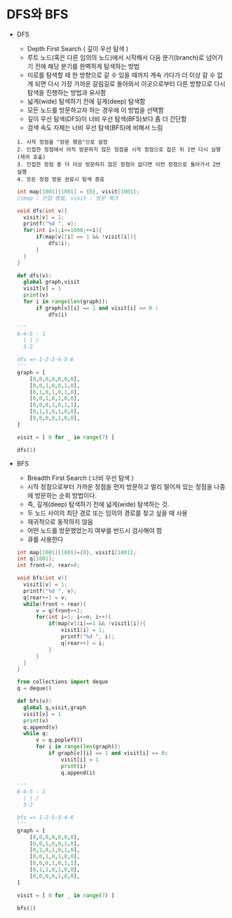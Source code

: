 # DFS와 BFS

- DFS

  - Depth First Search ( 깊이 우선 탐색 )
  - 루트 노드(혹은 다른 임의의 노드)에서 시작해서 다음 분기(branch)로 넘어가기 전에 해당 분기를 완벽하게 탐색하는 방법
  - 미로를 탐색할 때 한 방향으로 갈 수 있을 때까지 계속 가다가 더 이상 갈 수 없게 되면 다시 가장 가까운 갈림길로 돌아와서 이곳으로부터 다른 방향으로 다시 탐색을 진행하는 방법과 유사함
  - 넓게(wide) 탐색하기 전에 깊게(deep) 탐색함
  - 모든 노드를 방문하고자 하는 경우에 이 방법을 선택함
  - 깊이 우선 탐색(DFS)이 너비 우선 탐색(BFS)보다 좀 더 간단함
  - 검색 속도 자체는 너비 우선 탐색(BFS)에 비해서 느림

  ```
  1. 시작 정점을 "방문 했음"으로 설정
  2. 인접한 정점에서 아직 방문하지 않은 정점을 시작 정점으로 잡은 뒤 1번 다시 실행(재귀 호출)
  3. 인접한 정점 중 더 이상 방문하지 않은 정점이 없다면 이전 정점으로 돌아가서 2번 실행
  4. 모든 정점 방문 완료시 탐색 종료
  ```

  ```c
  int map[1001][1001] = {0}, visit[1001];
  //map : 인접 행렬, visit : 방문 체크

  void dfs(int v){
  	visit[v] = 1;
  	printf("%d ", v);
  	for(int i=1;i<=1000;++i){
  		if(map[v][i] == 1 && !visit[i]){
  			dfs(i);
  		}
  	}
  }
  ```

  ```python
  def dfs(v):
  	global graph,visit
  	visit[v] = 1
  	print(v)
  	for i in range(len(graph)):
  		if graph[v][i] == 1 and visit[i] == 0 :
  			dfs(i)

  '''
  6-4-5 - 1
  	| | /
  	3-2

  dfs => 1-2-3-4-5-6
  '''
  graph = [
      [0,0,0,0,0,0,0],
      [0,0,1,0,0,1,0],
      [0,1,0,1,0,1,0],
      [0,0,1,0,1,0,0],
      [0,0,0,1,0,1,1],
      [0,1,1,0,1,0,0],
      [0,0,0,0,1,0,0],
  ]

  visit = [ 0 for _ in range(7) ]

  dfs(1)
  ```

- BFS

  - Breadth First Search ( 너비 우선 탐색 )
  - 시작 정점으로부터 가까운 정점을 먼저 방문하고 멀리 떨어져 있는 정점을 나중에 방문하는 순회 방법이다.
  - 즉, 깊게(deep) 탐색하기 전에 넓게(wide) 탐색하는 것.
  - 두 노드 사이의 최단 경로 또는 임의의 경로를 찾고 싶을 때 사용
  - 재귀적으로 동작하지 않음
  - 어떤 노드를 방문했었는지 여부를 반드시 검사해야 함
  - 큐를 사용한다

  ```c
  int map[1001][1001]={0}, visit1[1001];
  int q[1001];
  int front=0, rear=0;

  void bfs(int v){
  	visit1[v] = 1;
  	printf("%d ", v);
  	q[rear++] = v;
  	while(front < rear){
  		v = q[front++];
  		for(int i=1; i<=n; i++){
  			if(map[v][i]==1 && !visit1[i]){
  				visit1[i] = 1;
  				printf("%d ", i);
  				q[rear++] = i;
  			}
  		}
  	}
  }
  ```

  ```python
  from collections import deque
  q = deque()

  def bfs(v):
  	global q,visit,graph
  	visit[v] = 1
  	print(v)
  	q.append(v)
  	while q:
  		v = q.popleft()
  		for i in range(len(graph)):
  			if graph[v][i] == 1 and visit[i] == 0:
  				visit[i] = 1
  				print(i)
  				q.append(i)

  '''
  6-4-5 - 1
  	| | /
  	3-2

  bfs => 1-2-5-3-4-6
  '''
  graph = [
      [0,0,0,0,0,0,0],
      [0,0,1,0,0,1,0],
      [0,1,0,1,0,1,0],
      [0,0,1,0,1,0,0],
      [0,0,0,1,0,1,1],
      [0,1,1,0,1,0,0],
      [0,0,0,0,1,0,0],
  ]

  visit = [ 0 for _ in range(7) ]

  bfs(1)
  ```
